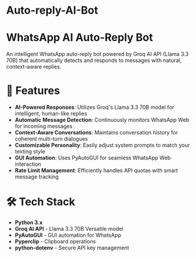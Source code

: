 # Auto-reply-AI-Bot
# WhatsApp AI Auto-Reply Bot

An intelligent WhatsApp auto-reply bot powered by Groq AI API (Llama 3.3 70B) that automatically detects and responds to messages with natural, context-aware replies.

# 🌟 Features

- **AI-Powered Responses**: Utilizes Groq's Llama 3.3 70B model for intelligent, human-like replies
- **Automatic Message Detection**: Continuously monitors WhatsApp Web for incoming messages
- **Context-Aware Conversations**: Maintains conversation history for coherent multi-turn dialogues  
- **Customizable Personality**: Easily adjust system prompts to match your texting style
- **GUI Automation**: Uses PyAutoGUI for seamless WhatsApp Web interaction
- **Rate Limit Management**: Efficiently handles API quotas with smart message tracking

# 🛠️ Tech Stack

- **Python 3.x**
- **Groq AI API** - Llama 3.3 70B Versatile model
- **PyAutoGUI** - GUI automation for WhatsApp
- **Pyperclip** - Clipboard operations
- **python-dotenv** - Secure API key management


